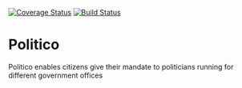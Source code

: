 [![Coverage Status](https://coveralls.io/repos/github/ekikoh/Politico/badge.svg)](https://coveralls.io/github/ekikoh/Politico) [![Build Status](https://travis-ci.org/ekikoh/Politico.svg?branch=develop)](https://travis-ci.org/ekikoh/Politico)
# Politico
Politico enables citizens give their mandate to politicians running for different government offices



